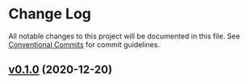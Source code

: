 # Change Log

All notable changes to this project will be documented in this file.
See [Conventional Commits](Https://conventionalcommits.org) for commit guidelines.

<!-- changelog -->

## [v0.1.0](https://gitlab.com/jimsy/wafer/compare/v0.1.0...v0.1.0) (2020-12-20)




